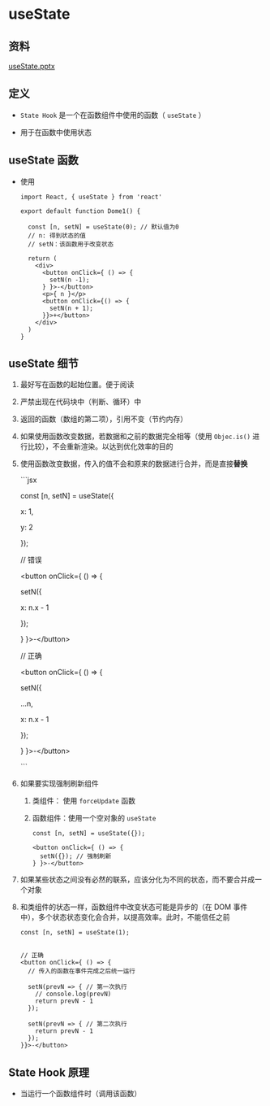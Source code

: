 # useState

## 资料

[useState.pptx](file/useState_UUjSR74dnK.pptx)

## 定义

- `State Hook` 是一个在函数组件中使用的函数（ `useState` ）

- 用于在函数中使用状态

## useState 函数

- 使用

    ```react&#x20;jsx
    import React, { useState } from 'react'

    export default function Dome1() {

      const [n, setN] = useState(0); // 默认值为0
      // n: 得到状态的值
      // setN：该函数用于改变状态

      return (
        <div>
          <button onClick={ () => {
            setN(n -1);
          } }>-</button>
          <p>{ n }</p>
          <button onClick={() => {
            setN(n + 1);
          }}>+</button>
        </div>
      )
    }
    ```

## useState 细节

1. 最好写在函数的起始位置。便于阅读

2. 严禁出现在代码块中（判断、循环）中

3. 返回的函数（数组的第二项），引用不变（节约内存）

4. 如果使用函数改变数据，若数据和之前的数据完全相等（使用 `Objec.is()` 进行比较），不会重新渲染。以达到优化效率的目的

5. 使用函数改变数据，传入的值不会和原来的数据进行合并，而是直接**替换**

    \`\`\`jsx

    const \[n, setN] = useState({

    x: 1,

    y: 2

    });

    // 错误

    \<button onClick={ () => {

    setN({

    x: n.x - 1

    });

    } }>-\</button>

    // 正确

    \<button onClick={ () => {

    setN({

    ...n,

    x: n.x - 1

    });

    } }>-\</button>

    \`\`\`

6. 如果要实现强制刷新组件

    1. 类组件： 使用 `forceUpdate` 函数

    2. 函数组件：使用一个空对象的 `useState`

        ```react&#x20;jsx
        const [n, setN] = useState({});

        <button onClick={ () => {
          setN({}); // 强制刷新
        } }>-</button>
        ```

7. 如果某些状态之间没有必然的联系，应该分化为不同的状态，而不要合并成一个对象

8. 和类组件的状态一样，函数组件中改变状态可能是异步的（在 DOM 事件中），多个状态状态变化会合并，以提高效率。此时，不能信任之前

    ```react&#x20;jsx
    const [n, setN] = useState(1);


    // 正确
    <button onClick={ () => {
      // 传入的函数在事件完成之后统一运行

      setN(prevN => { // 第一次执行
        // console.log(prevN)
        return prevN - 1
      });

      setN(prevN => { // 第二次执行
        return prevN - 1
      });
    }}>-</button>
    ```

## State Hook 原理

- 当运行一个函数组件时（调用该函数）
